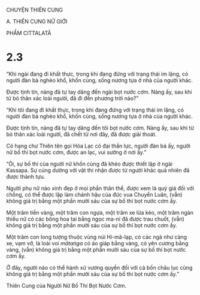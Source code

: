 CHUYỆN THIÊN CUNG

A. THIÊN CUNG NỮ GIỚI

PHẨM CITTALATĀ

# 2.3

“Khi ngài đang đi khất thực, trong khi đang đứng với trạng thái im lặng, có người đàn bà nghèo khổ, khốn cùng, sống nương tựa ở nhà của người khác.

Được tịnh tín, nàng đã tự tay dâng đến ngài bọt nước cơm. Nàng ấy, sau khi từ bỏ thân xác loài người, đã đi đến phương trời nào?”

“Khi tôi đang đi khất thực, trong khi đang đứng với trạng thái im lặng, có người đàn bà nghèo khổ, khốn cùng, sống nương tựa ở nhà của người khác.

Được tịnh tín, nàng đã tự tay dâng đến tôi bọt nước cơm. Nàng ấy, sau khi từ bỏ thân xác loài người, đã chết từ nơi đây, đã được giải thoát.

Có hạng chư Thiên tên gọi Hóa Lạc có đại thần lực, người đàn bà ấy, người nữ bố thí bọt nước cơm, được an lạc, vui sướng ở nơi ấy.”

“Ôi, sự bố thí của người nữ khốn cùng đã khéo được thiết lập ở ngài Kassapa. Sự cúng dường với vật thí nhận được từ người khác quả nhiên đã được thành tựu.

Người phụ nữ nào xinh đẹp ở mọi phần thân thể, được xem là quý giá đối với chồng, có thể được lập làm chánh hậu của đức vua Chuyển Luân, (vẫn) không giá trị bằng một phần mười sáu của sự bố thí bọt nước cơm ấy.

Một trăm tiền vàng, một trăm con ngựa, một trăm xe lừa kéo, một trăm ngàn thiếu nữ có các bông hoa tai bằng ngọc ma-ni đã được trau chuốt, (vẫn) không giá trị bằng một phần mười sáu của sự bố thí bọt nước cơm ấy.

Một trăm con long tượng thuộc vùng núi Hi-mã-lạp, có các ngà như càng xe, vạm vỡ, là loài voi _mātaṅga_ có áo giáp bằng vàng, có yên cương bằng vàng, (vẫn) không giá trị bằng một phần mười sáu của sự bố thí bọt nước cơm ấy.

Ở đây, người nào có thể hành xử vương quyền đối với cả bốn châu lục cũng không giá trị bằng một phần mười sáu của sự bố thí bọt nước cơm ấy.”

Thiên Cung của Người Nữ Bố Thí Bọt Nước Cơm.
